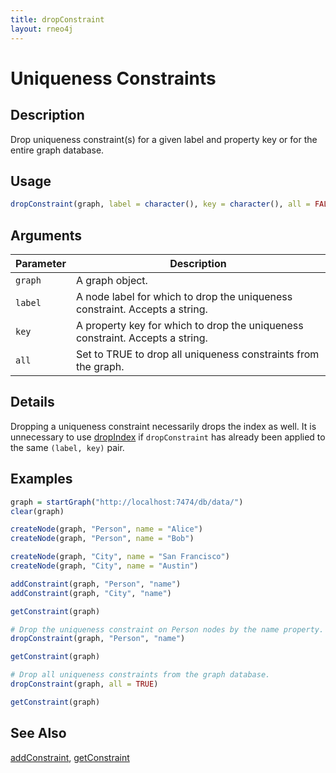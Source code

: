 ```yaml
---
title: dropConstraint
layout: rneo4j
---
```


# Uniqueness Constraints

## Description

Drop uniqueness constraint(s) for a given label and property key or for the entire graph database.

## Usage

```r
dropConstraint(graph, label = character(), key = character(), all = FALSE)
```

## Arguments

| Parameter | Description     |
| --------- | --------------- |
| `graph`   | A graph object. |
| `label`   | A node label for which to drop the uniqueness constraint. Accepts a string. |
| `key`     | A property key for which to drop the uniqueness constraint. Accepts a string. |
| `all`     | Set to TRUE to drop all uniqueness constraints from the graph. |

## Details

Dropping a uniqueness constraint necessarily drops the index as well. It is unnecessary to use [dropIndex](drop-index.html) if `dropConstraint` has already been applied to the same `(label, key)` pair.

## Examples

```r
graph = startGraph("http://localhost:7474/db/data/")
clear(graph)

createNode(graph, "Person", name = "Alice")
createNode(graph, "Person", name = "Bob")

createNode(graph, "City", name = "San Francisco")
createNode(graph, "City", name = "Austin")

addConstraint(graph, "Person", "name")
addConstraint(graph, "City", "name")

getConstraint(graph)

# Drop the uniqueness constraint on Person nodes by the name property.
dropConstraint(graph, "Person", "name")

getConstraint(graph)

# Drop all uniqueness constraints from the graph database.
dropConstraint(graph, all = TRUE)

getConstraint(graph)
```

## See Also

[addConstraint](add-constraint.html), [getConstraint](get-constraint.html)
